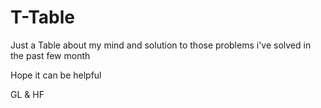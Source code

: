 # T-Table
Just a Table about my mind and solution to those problems i've solved in the past few month

Hope it can be helpful

GL & HF

```cpp

```

